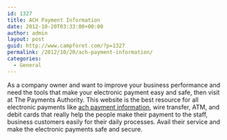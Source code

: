```yaml
---
id: 1327
title: ACH Payment Information
date: 2012-10-20T03:33:00+00:00
author: admin
layout: post
guid: http://www.campforet.com/?p=1327
permalink: /2012/10/20/ach-payment-information/
categories:
  - General
---
```

As a company owner and want to improve your business performance and need the tools that make your electronic payment easy and safe, then visit at The Payments Authority. This website is the best resource for all electronic payments like [ach payment information](http://www.thepaymentsauthority.org/), wire transfer, ATM, and debit cards that really help the people make their payment to the staff, business customers easily for their daily processes. Avail their service and make the electronic payments safe and secure.